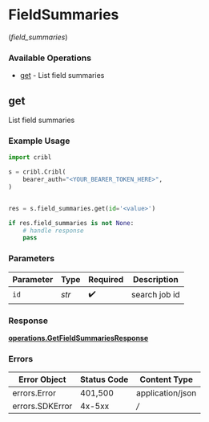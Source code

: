 # FieldSummaries
(*field_summaries*)

### Available Operations

* [get](#get) - List field summaries

## get

List field summaries

### Example Usage

```python
import cribl

s = cribl.Cribl(
    bearer_auth="<YOUR_BEARER_TOKEN_HERE>",
)


res = s.field_summaries.get(id='<value>')

if res.field_summaries is not None:
    # handle response
    pass
```

### Parameters

| Parameter          | Type               | Required           | Description        |
| ------------------ | ------------------ | ------------------ | ------------------ |
| `id`               | *str*              | :heavy_check_mark: | search job id      |


### Response

**[operations.GetFieldSummariesResponse](../../models/operations/getfieldsummariesresponse.md)**
### Errors

| Error Object     | Status Code      | Content Type     |
| ---------------- | ---------------- | ---------------- |
| errors.Error     | 401,500          | application/json |
| errors.SDKError  | 4x-5xx           | */*              |
